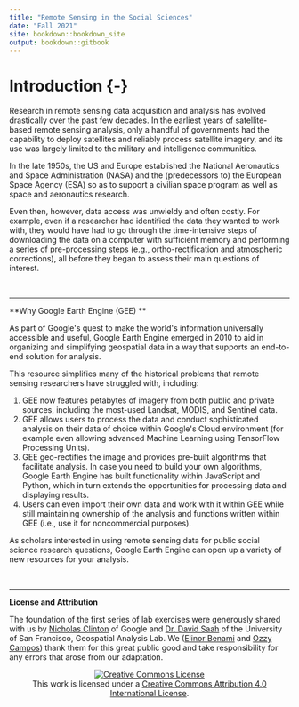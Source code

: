 ```yaml
---
title: "Remote Sensing in the Social Sciences"
date: "Fall 2021"
site: bookdown::bookdown_site
output: bookdown::gitbook
---
```




# Introduction {-}
Research in remote sensing data acquisition and analysis has evolved drastically over the past few decades. In the earliest years of satellite-based remote sensing analysis, only a handful of governments had the capability to deploy satellites and reliably process satellite imagery, and its use was largely limited to the military and intelligence communities. 

In the late 1950s, the US and Europe established the National Aeronautics and Space Administration (NASA) and the (predecessors to) the European Space Agency (ESA) so as to support a civilian space program as well as space and aeronautics research. 

Even then, however, data access was unwieldy and often costly. For example, even if a researcher had identified the data they wanted to work with, they would have had to go through the time-intensive steps of downloading the data on a computer with sufficient memory and performing a series of pre-processing steps (e.g., ortho-rectification and atmospheric corrections), all before they began to assess their main questions of interest. 

<br>
<hr />

**Why Google Earth Engine (GEE) **

As part of Google's quest to make the world's information universally accessible and useful, Google Earth Engine emerged in 2010 to aid in organizing and simplifying geospatial data in a way that supports an end-to-end solution for analysis. 

This resource simplifies many of the historical problems that remote sensing researchers have struggled with, including:

1. GEE now features petabytes of imagery from both public and private sources, including the most-used Landsat, MODIS, and Sentinel data. 
2.  GEE allows users to process the data and conduct sophisticated analysis on their data of choice within Google's Cloud environment (for example even allowing advanced Machine Learning using TensorFlow Processing Units). 
3. GEE geo-rectifies the image and provides pre-built algorithms that facilitate analysis. In case you need to build your own algorithms, Google Earth Engine has built functionality within JavaScript and Python, which in turn extends the opportunities for processing data and displaying results.
4. Users can even import their own data and work with it within GEE while still maintaining ownership of the analysis and functions written within GEE (i.e., use it for noncommercial purposes).

As scholars interested in using remote sensing data for public social science research questions, Google Earth Engine can open up a variety of new resources for your analysis.

<br>
<hr />

**License and Attribution**

The foundation of the first series of lab exercises were generously shared with us by [Nicholas Clinton](https://research.google/people/NicholasEtienneClinton/) of Google and [Dr. David Saah](https://www.usfca.edu/faculty/david-saah) of the University of San Francisco, Geospatial Analysis Lab.  We ([Elinor Benami]( https://www.ebenami.com/) and [Ozzy Campos](https://ozzycampos.com/)) thank them for this great public good and take responsibility for any errors that arose from our adaptation. 

<p align="center">
<a rel="license" href="http://creativecommons.org/licenses/by/4.0/"><img alt="Creative Commons License" style="border-width:0" src="https://i.creativecommons.org/l/by/4.0/88x31.png" /></a><br />This work is licensed under a <a rel="license" href="http://creativecommons.org/licenses/by/4.0/">Creative Commons Attribution 4.0 International License</a>.
</p>

